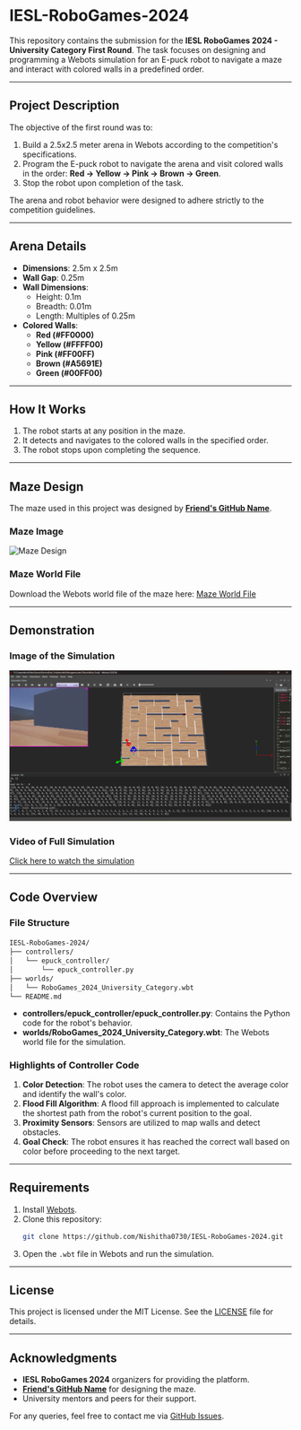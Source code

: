 # IESL-RoboGames-2024

This repository contains the submission for the **IESL RoboGames 2024 - University Category First Round**. The task focuses on designing and programming a Webots simulation for an E-puck robot to navigate a maze and interact with colored walls in a predefined order.

---

## Project Description

The objective of the first round was to:

1. Build a 2.5x2.5 meter arena in Webots according to the competition's specifications.
2. Program the E-puck robot to navigate the arena and visit colored walls in the order:
   **Red → Yellow → Pink → Brown → Green**.
3. Stop the robot upon completion of the task.

The arena and robot behavior were designed to adhere strictly to the competition guidelines.

---

## Arena Details

- **Dimensions**: 2.5m x 2.5m
- **Wall Gap**: 0.25m
- **Wall Dimensions**:
  - Height: 0.1m
  - Breadth: 0.01m
  - Length: Multiples of 0.25m
- **Colored Walls**:
  - **Red (#FF0000)**
  - **Yellow (#FFFF00)**
  - **Pink (#FF00FF)**
  - **Brown (#A5691E)**
  - **Green (#00FF00)**

---

## How It Works

1. The robot starts at any position in the maze.
2. It detects and navigates to the colored walls in the specified order.
3. The robot stops upon completing the sequence.

---

## Maze Design

The maze used in this project was designed by **[Friend's GitHub Name](https://github.com/FriendsGitHubProfile)**.

### Maze Image

![Maze Design](https://your-image-link.com)

### Maze World File

Download the Webots world file of the maze here: [Maze World File](https://your-maze-world-link.com)

---

## Demonstration

### Image of the Simulation

![Webots Simulation](https://github.com/Nishitha0730/IESL-RoboGames-2024/blob/main/First%20Round/ElectroBots.png)

### Video of Full Simulation

[Click here to watch the simulation](https://1drv.ms/v/c/66efd464b4ddcd14/EQJkU4Rn0iZAtjbNSy9vMhcBhon2ZhFBdb3_L9B-IZXYNQ?e=gV7gZM)

---

## Code Overview

### File Structure

```
IESL-RoboGames-2024/
├── controllers/
│   └── epuck_controller/
│       └── epuck_controller.py
├── worlds/
│   └── RoboGames_2024_University_Category.wbt
└── README.md
```

- **controllers/epuck_controller/epuck_controller.py**: Contains the Python code for the robot's behavior.
- **worlds/RoboGames_2024_University_Category.wbt**: The Webots world file for the simulation.

### Highlights of Controller Code

1. **Color Detection**: The robot uses the camera to detect the average color and identify the wall's color.
2. **Flood Fill Algorithm**: A flood fill approach is implemented to calculate the shortest path from the robot's current position to the goal.
3. **Proximity Sensors**: Sensors are utilized to map walls and detect obstacles.
4. **Goal Check**: The robot ensures it has reached the correct wall based on color before proceeding to the next target.

---

## Requirements

1. Install [Webots](https://cyberbotics.com/).
2. Clone this repository:
   ```bash
   git clone https://github.com/Nishitha0730/IESL-RoboGames-2024.git
   ```
3. Open the `.wbt` file in Webots and run the simulation.

---

## License

This project is licensed under the MIT License. See the [LICENSE](LICENSE) file for details.

---

## Acknowledgments

- **IESL RoboGames 2024** organizers for providing the platform.
- **[Friend's GitHub Name](https://github.com/FriendsGitHubProfile)** for designing the maze.
- University mentors and peers for their support.

For any queries, feel free to contact me via [GitHub Issues](https://github.com/Nishitha0730/IESL-RoboGames-2024/issues).
